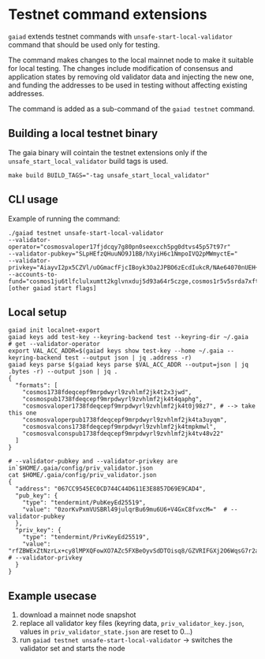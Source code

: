 # Testnet command extensions

`gaiad` extends testnet commands with `unsafe-start-local-validator` command that should be used only for testing.

The command makes changes to the local mainnet node to make it suitable for local testing. The changes include modification of consensus and application states by removing old validator data and injecting the new one, and funding the addresses to be used in testing without affecting existing addresses.

The command is added as a sub-command of the `gaiad testnet` command.

## Building a local testnet binary

The gaia binary will cointain the testnet extensions only if the `unsafe_start_local_validator` build tags is used.

```shell
make build BUILD_TAGS="-tag unsafe_start_local_validator"
```

## CLI usage
Example of running the command:

```shell
./gaiad testnet unsafe-start-local-validator  
--validator-operator="cosmosvaloper17fjdcqy7g80pn0seexcch5pg0dtvs45p57t97r"  
--validator-pubkey="SLpHEfzQHuuNO9J1BB/hXyiH6c1NmpoIVQ2pMWmyctE=" 
--validator-privkey="AiayvI2px5CZVl/uOGmacfFjcIBoyk3Oa2JPBO6zEcdIukcR/NAe64070nUEH+FfKIfpzU2amghVDakxabJy0Q=="  
--accounts-to-fund="cosmos1ju6tlfclulxumtt2kglvnxduj5d93a64r5czge,cosmos1r5v5srda7xfth3hn2s26txvrcrntldjumt8mhl"  
[other gaiad start flags]
```

## Local setup
```shell
gaiad init localnet-export
gaiad keys add test-key --keyring-backend test --keyring-dir ~/.gaia
# get --validator-operator
export VAL_ACC_ADDR=$(gaiad keys show test-key --home ~/.gaia --keyring-backend test --output json | jq .address -r)
gaiad keys parse $(gaiad keys parse $VAL_ACC_ADDR --output=json | jq .bytes -r) --output json | jq .
{
  "formats": [
    "cosmos1738fdeqcepf9mrpdwyrl9zvhlmf2jk4t2x3jwd",
    "cosmospub1738fdeqcepf9mrpdwyrl9zvhlmf2jk4t4qaphg",
    "cosmosvaloper1738fdeqcepf9mrpdwyrl9zvhlmf2jk4t0j98z7", # --> take this one
    "cosmosvaloperpub1738fdeqcepf9mrpdwyrl9zvhlmf2jk4ta3uyqm",
    "cosmosvalcons1738fdeqcepf9mrpdwyrl9zvhlmf2jk4tmpkmwl",
    "cosmosvalconspub1738fdeqcepf9mrpdwyrl9zvhlmf2jk4tv48v22"
  ]
}

# --validator-pubkey and --validator-privkey are in`$HOME/.gaia/config/priv_validator.json
cat $HOME/.gaia/config/priv_validator.json
{
  "address": "067CC9545EC0CD744C44D611E3E8857D69E9CAD4",
  "pub_key": {
    "type": "tendermint/PubKeyEd25519",
    "value": "0zorKvPxmVUSBRl49julqrBu69mu6U6+V4GxC8fvxcM="  # --validator-pubkey
  },
  "priv_key": {
    "type": "tendermint/PrivKeyEd25519",
    "value": "rfZBWExZtNzrLx+cy8lMPXQFowXO7AZc5FXBeOyvSdDTOisq8/GZVRIFGXj2O6WqsG7r2a7pTr5XgbELx+/Fww==" # --validator-privkey
  }
}
```


## Example usecase

1. download a mainnet node snapshot
2. replace all validator key files (keyring data, `priv_validator_key.json`, values in `priv_validator_state.json` are reset to 0...)
3. run `gaiad testnet unsafe-start-local-validator` -> switches the validator set and starts the node

